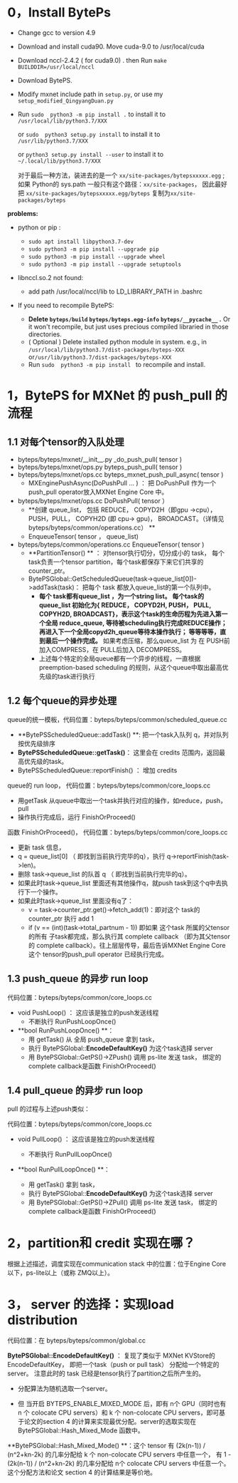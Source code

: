 
# 0，Install BytePs

- Change gcc  to version 4.9

- Download and install cuda90.  Move cuda-9.0  to  /usr/local/cuda

- Download nccl-2.4.2 ( for cuda9.0) . then Run `make BUILDDIR=/usr/local/nccl`

- Download BytePS.

- Modify mxnet include path in `setup.py`, or use my `setup_modified_QingyangDuan.py`

- Run `sudo  python3 -m pip install .`  to install it to `/usr/local/lib/python3.7/XXX`

  or `sudo  python3 setup.py install`  to install it to `/usr/lib/python3.7/XXX`
  
  or `python3 setup.py install --user`  to install it to `~/.local/lib/python3.7/XXX`
  
  对于最后一种方法，装进去的是一个 `xx/site-packages/bytepsxxxxx.egg` ;  如果 Python的 sys.path 一般只有这个路径：`xx/site-packages`， 因此最好把 `xx/site-packages/bytepsxxxxx.egg/byteps` 复制为`xx/site-packages/byteps`

**problems:**

- python or pip : 
  - `sudo apt install libpython3.7-dev`
  - `sudo python3 -m pip install --upgrade pip  `
  - `sudo python3 -m pip install --upgrade wheel  `
  - `sudo python3 -m pip install --upgrade setuptools  `
  
- libnccl.so.2 not found:
  
  - add path  /usr/local/nccl/lib  to LD_LIBRARY_PATH    in   .bashrc
  
- If you need to recompile BytePS:
  
  - **Delete `byteps/build`   `byteps/byteps.egg-info`  `byteps/__pycache__` .** Or it won't recompile, but just uses precious compiled  libraried in those directories.
  - ( Optional ) Delete installed python module in system.   e.g., in `/usr/local/lib/python3.7/dist-packages/byteps-XXX` or`/usr/lib/python3.7/dist-packages/byteps-XXX`
  - Run `sudo  python3 -m pip install ` to recompile and install.

# 1，BytePS for MXNet 的 push_pull 的流程  

## 1.1 对每个tensor的入队处理

- byteps/byteps/mxnet/\_\_init\_\_.py     _do_push_pull( tensor )
- byteps/byteps/mxnet/ops.py           byteps_push_pull( tensor )
- byteps/byteps/mxnet/ops.cc            byteps_mxnet_push_pull_async( tensor )
  - MXEnginePushAsync(DoPushPull  ... )   ： 把 DoPushPull  作为一个push_pull operator放入MXNet Engine Core 中。
- byteps/byteps/mxnet/ops.cc        DoPushPull(  tensor ）
  - **创建 queue_list， 包括 REDUCE，  COPYD2H（即gpu ->cpu），PUSH，PULL， COPYH2D (即 cpu-> gpu)， BROADCAST。（详情见 byteps/byteps/common/operations.cc）  **
  - EnqueueTensor(  tensor ， queue_list)
- byteps/byteps/common/operations.cc      EnqueueTensor(  tensor )
  - **PartitionTensor() ** ： 对tensor执行切分，切分成小的 task， 每个task负责一个tensor partition，每个task都保存下来它们共享的 counter_ptr。
  - BytePSGlobal::GetScheduledQueue(task->queue_list[0])->addTask(task)： 把每个 task 都放入queue_list的第一个队列中。
    - **每个 task都有queue_list ，为一个string list。  每个task的queue_list 初始化为{ REDUCE，  COPYD2H, PUSH， PULL, COPYH2D,  BROADCAST}，表示这个task的生命历程为先进入第一个全局 reduce_queue, 等待被scheduling执行完成REDUCE操作；再进入下一个全局copyd2h_queue等待本操作执行； 等等等等，直到最后一个操作完成。** 如果考虑压缩，那么queue_list 为 在 PUSH前加入COMPRESS，在 PULL后加入 DECOMPRESS。
    - 上述每个特定的全局queue都有一个异步的线程，一直根据preemption-based scheduling 的规则，从这个queue中取出最高优先级的task进行执行

## 1.2 每个queue的异步处理

 queue的统一模板，代码位置：byteps/byteps/common/scheduled_queue.cc

- **BytePSScheduledQueue::addTask() **: 把一个task入队列 q，并对队列按优先级排序
- **BytePSScheduledQueue::getTask()**： 这里会在 credits 范围内，返回最高优先级的task。
- BytePSScheduledQueue::reportFinish() ： 增加 credits 

queue的 run loop，  代码位置：byteps/byteps/common/core_loops.cc

- 用getTask 从queue中取出一个task并执行对应的操作，如reduce，push，pull
- 操作执行完成后，运行 FinishOrProceed()

函数 FinishOrProceed()， 代码位置：byteps/byteps/common/core_loops.cc

- 更新 task 信息， 
- q = queue_list[0]  （ 即找到当前执行完毕的q），执行 q->reportFinish(task->len)。  
- 删除 task->queue_list  的队首 q （ 即找到当前执行完毕的q）。
- 如果此时task->queue_list  里面还有其他操作q，就push task到这个q中去执行下一个操作。
- 如果此时task->queue_list  里面没有q了：
  - v = task->counter_ptr.get()->fetch_add(1)：即对这个 task的 counter_ptr 执行 add 1
  - if (v == (int)(task->total_partnum - 1)) 即如果 这个task 所属的父tensor的所有 子task都完成，那么执行其 complete callback （即为其父tensor的 complete callback）。往上层层传导，最后告诉MXNet Engine Core 这个 tensor的push_pull operator 已经执行完成。

## 1.3 push_queue 的异步 run loop

代码位置：byteps/byteps/common/core_loops.cc

- void PushLoop()  ： 这应该是独立的push发送线程
  - 不断执行 RunPushLoopOnce()  
- **bool RunPushLoopOnce() **： 
  - 用 getTask() 从 全局 push_queue 拿到 task， 
  - 执行 BytePSGlobal::**EncodeDefaultKey()** 为这个task选择 server 
  - 用 BytePSGlobal::GetPS()->ZPush() 调用 ps-lite 发送 task， 绑定的 complete callback是函数 FinishOrProceed()

## 1.4 pull_queue 的异步 run loop

pull 的过程与上述push类似：

代码位置：byteps/byteps/common/core_loops.cc

- void PullLoop()  ： 这应该是独立的push发送线程

  - 不断执行 RunPullLoopOnce()  

- **bool RunPullLoopOnce() **： 

  - 用 getTask() 拿到 task， 
  - 执行 BytePSGlobal::**EncodeDefaultKey()** 为这个task选择 server 
  - 用 BytePSGlobal::GetPS()->ZPull() 调用 ps-lite 发送 task， 绑定的 complete callback是函数 FinishOrProceed()

  

# 2，partition和 credit 实现在哪？

根据上述描述，调度实现在communication stack 中的位置：位于Engine Core以下，ps-lite以上（或称 ZMQ以上）。



# 3， server 的选择：实现load distribution 

代码位置：在 byteps/byteps/common/global.cc

**BytePSGlobal::EncodeDefaultKey()** ： 复现了类似于 MXNet KVStore的 EncodeDefaultKey， 即把一个task（push or pull task） 分配给一个特定的 server。 注意此时的 task 已经是tensor执行了partition之后所产生的。

- 分配算法为随机选取一个server。

- 但 当开启 BYTEPS_ENABLE_MIXED_MODE 后，即有 n个 GPU（同时也有 n 个 colocate CPU servers）和 k 个 non-colocate CPU servers，即可基于论文的section 4 的计算来实现最优分配。server的选取实现在 BytePSGlobal::Hash_Mixed_Mode 函数中。

**BytePSGlobal::Hash_Mixed_Mode() **：这个 tensor 有 (2k(n-1)) / (n^2+kn-2k) 的几率分配给 k 个 non-colocate CPU servers 中任意一个， 有 1 - (2k(n-1)) / (n^2+kn-2k)  的几率分配给 n个 colocate CPU servers 中任意一个。这个分配方法和论文 section 4 的计算结果是等价地。